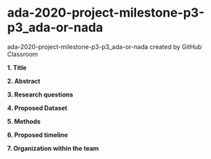# ada-2020-project-milestone-p3-p3_ada-or-nada
ada-2020-project-milestone-p3-p3_ada-or-nada created by GitHub Classroom

**1. Title**


**2. Abstract**


**3. Research questions**


**4. Proposed Dataset**


**5. Methods**


**6. Proposed timeline**


**7. Organization within the team**
